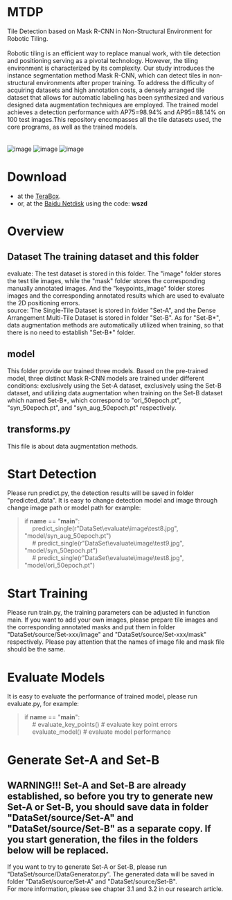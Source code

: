 # MTDP
Tile Detection based on Mask R-CNN in Non-Structural Environment for Robotic Tiling.</br></br>
Robotic tiling is an efficient way to replace manual work, with tile detection and positioning serving as a pivotal technology. However, the tiling environment is characterized by its complexity. Our study introduces the instance segmentation method Mask R-CNN, which can detect tiles in non-structural environments after proper training. To address the difficulty of acquiring datasets and high annotation costs, a densely arranged tile dataset that allows for automatic labeling has been synthesized and various designed data augmentation techniques are employed. The trained model achieves a detection performance with AP75=98.94% and AP95=88.14% on 100 test images.This repository encompasses all the tile datasets used, the core programs, as well as the trained models.</br></br></br>
![image](https://github.com/Yooooran/MTDP/assets/103570083/437651b8-d412-4018-8e6a-2a178c318f04)
![image](https://github.com/Yooooran/MTDP/assets/103570083/7b3574a1-3bbf-4da7-92e6-1aee2b44a89d)
![image](https://github.com/Yooooran/MTDP/assets/103570083/9fb2ed8e-7be0-40dc-9009-e4cd69c1f672)



# Download
- at the [TeraBox](https://terabox.com/s/1I7THz2RfGos_XxSLgqI7RQ).
- or, at the [Baidu Netdisk](https://pan.baidu.com/s/14slF01E78bWIAyoUpUPQvQ) using the code: **wszd**

# Overview
## Dataset The training dataset and this folder <br>
evaluate: The test dataset is stored in this folder. The "image" folder stores the test tile images, while the "mask" 
folder stores the corresponding manually annotated images. And the "keypoints_image" folder stores images and the 
corresponding annotated results which are used to evaluate the 2D positioning errors. <br>
source: The Single-Tile Dataset is stored in folder "Set-A", and the Dense Arrangement Multi-Tile Dataset is stored 
in folder "Set-B". As for "Set-B*", data augmentation methods are automatically utilized when training, so that there
is no need to establish "Set-B*" folder.
## model
This folder provide our trained three models. Based on the pre-trained model, three distinct Mask R-CNN models are 
trained under different conditions: exclusively using the Set-A dataset, exclusively using the Set-B dataset, and 
utilizing data augmentation when training on the Set-B dataset which named Set-B*, which correspond to "ori_50epoch.pt",
"syn_50epoch.pt", and "syn_aug_50epoch.pt" respectively.
## transforms.py
This file is about data augmentation methods.
# Start Detection
Please run predict.py, the detection results will be saved in folder "predicted_data". It is easy to change detection 
model and image through change image path or model path for example:
>if __name__ == "__main__": <br>
&ensp;&ensp; predict_single(r"DataSet\evaluate\image\test8.jpg", "model/syn_aug_50epoch.pt")<br>
&ensp;&ensp; # predict_single(r"DataSet\evaluate\image\test9.jpg", "model/syn_50epoch.pt")<br>
&ensp;&ensp; # predict_single(r"DataSet\evaluate\image\test8.jpg", "model/ori_50epoch.pt")<br>
>
# Start Training
Please run train.py, the training parameters can be adjusted in function main. If you want to add your own images, please
prepare tile images and the corresponding annotated masks and put them in folder "DataSet/source/Set-xxx/image" and 
"DataSet/source/Set-xxx/mask" respectively. Please pay attention that the names of image file and mask file should be 
the same.
# Evaluate Models
It is easy to evaluate the performance of trained model, please run evaluate.py, for example:
>if __name__ == "__main__": <br>
&ensp;&ensp; # evaluate_key_points()  # evaluate key point errors <br>
&ensp;&ensp; evaluate_model()  # evaluate model performance
# Generate Set-A and Set-B
WARNING!!! Set-A and Set-B are already established, so before you try to generate new Set-A or Set-B, you should save data
in folder "DataSet/source/Set-A" and "DataSet/source/Set-B" as a separate copy. If you start generation, the files in the 
folders below will be replaced.
---
If you want to try to generate Set-A or Set-B, please run "DataSet/source/DataGenerator.py". The generated data will be
saved in folder "DataSet/source/Set-A" and "DataSet/source/Set-B".<br>
For more information, please see chapter 3.1 and 3.2 in our research article.



